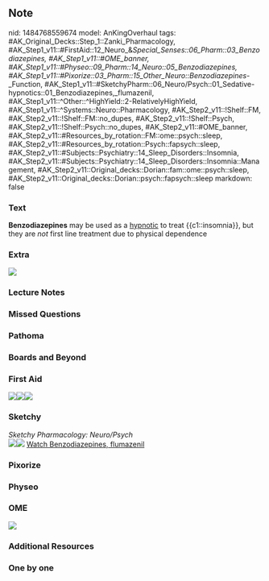 ## Note
nid: 1484768559674
model: AnKingOverhaul
tags: #AK_Original_Decks::Step_1::Zanki_Pharmacology, #AK_Step1_v11::#FirstAid::12_Neuro_&_Special_Senses::06_Pharm::03_Benzodiazepines, #AK_Step1_v11::#OME_banner, #AK_Step1_v11::#Physeo::09_Pharm::14_Neuro::05_Benzodiazepines, #AK_Step1_v11::#Pixorize::03_Pharm::15_Other_Neuro::Benzodiazepines_-_Function, #AK_Step1_v11::#SketchyPharm::06_Neuro/Psych::01_Sedative-hypnotics::01_Benzodiazepines,_flumazenil, #AK_Step1_v11::^Other::^HighYield::2-RelativelyHighYield, #AK_Step1_v11::^Systems::Neuro::Pharmacology, #AK_Step2_v11::!Shelf::FM, #AK_Step2_v11::!Shelf::FM::no_dupes, #AK_Step2_v11::!Shelf::Psych, #AK_Step2_v11::!Shelf::Psych::no_dupes, #AK_Step2_v11::#OME_banner, #AK_Step2_v11::#Resources_by_rotation::FM::ome::psych::sleep, #AK_Step2_v11::#Resources_by_rotation::Psych::fapsych::sleep, #AK_Step2_v11::#Subjects::Psychiatry::14_Sleep_Disorders::Insomnia, #AK_Step2_v11::#Subjects::Psychiatry::14_Sleep_Disorders::Insomnia::Management, #AK_Step2_v11::Original_decks::Dorian::fam::ome::psych::sleep, #AK_Step2_v11::Original_decks::Dorian::psych::fapsych::sleep
markdown: false

### Text
<div>
  <b>Benzodiazepines</b> may be used as a <u>hypnotic</u> to treat
  {{c1::insomnia}}, but they are <i>not</i> first line treatment
  due to physical dependence
</div>

### Extra
<img src="paste-335157772943862.jpg">

### Lecture Notes


### Missed Questions


### Pathoma


### Boards and Beyond


### First Aid
<img src="paste-761879953670145.jpg"><img src=
"paste-674159541616643.jpg"><img src="paste-765672409792513.jpg">

### Sketchy
<div>
  <i>Sketchy Pharmacology: Neuro/Psych</i>
</div><img src=
"paste-c4ada843eaf0c18ad29b5f9d8b46ba1f7075bc32.png"><img src=
"paste-f845f7bd2283697ca6efebc1268473d70f3aad1f.png"> <a href=
"https://dashboard.sketchy.com/study/medical/courses/medical-pharmacology/units/medical-pharmacology-neuro-psych/videos/medical-pharmacology-neuropsych-sedative-hypnotics-benzodiazepines-flumazenil?utm_source=anki&utm_medium=partnership&utm_campaign=february_update&utm_content=medical">
Watch Benzodiazepines, flumazenil</a>

### Pixorize


### Physeo


### OME
<div class="ome-widget">
  <a href="https://onlinemeded.org?ref=anki"><img src=
  "_OME_AnkiFlashcards_General_4.png"></a>
</div>

### Additional Resources


### One by one

